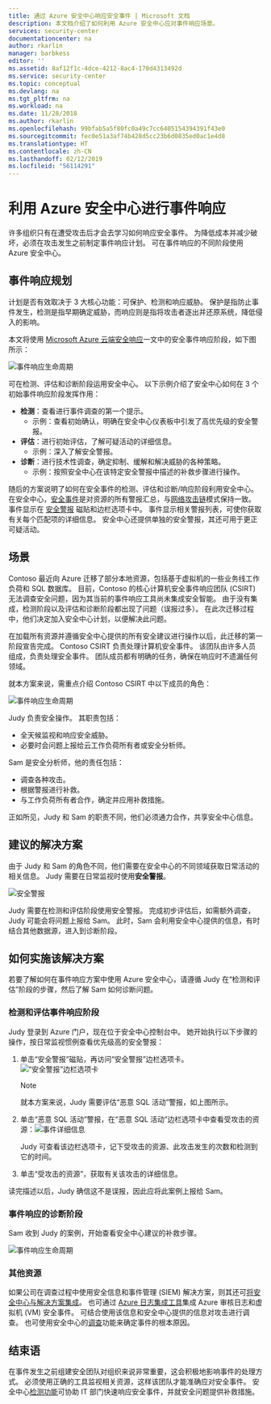 ```yaml
---
title: 通过 Azure 安全中心响应安全事件 | Microsoft 文档
description: 本文档介绍了如何利用 Azure 安全中心应对事件响应场景。
services: security-center
documentationcenter: na
author: rkarlin
manager: barbkess
editor: ''
ms.assetid: 8af12f1c-4dce-4212-8ac4-170d4313492d
ms.service: security-center
ms.topic: conceptual
ms.devlang: na
ms.tgt_pltfrm: na
ms.workload: na
ms.date: 11/28/2018
ms.author: rkarlin
ms.openlocfilehash: 99bfab5a5f80fc0a49c7cc6405154394391f43e0
ms.sourcegitcommit: fec0e51a3af74b428d5cc23b6d0835ed0ac1e4d8
ms.translationtype: HT
ms.contentlocale: zh-CN
ms.lasthandoff: 02/12/2019
ms.locfileid: "56114291"
---
```

# <a name="using-azure-security-center-for-an-incident-response"></a>利用 Azure 安全中心进行事件响应
许多组织只有在遭受攻击后才会去学习如何响应安全事件。 为降低成本并减少破坏，必须在攻击发生之前制定事件响应计划。 可在事件响应的不同阶段使用 Azure 安全中心。

## <a name="incident-response-planning"></a>事件响应规划
计划是否有效取决于 3 大核心功能：可保护、检测和响应威胁。 保护是指防止事件发生，检测是指早期确定威胁，而响应则是指将攻击者逐出并还原系统，降低侵入的影响。

本文将使用 [Microsoft Azure 云端安全响应](https://gallery.technet.microsoft.com/Azure-Security-Response-in-dd18c678)一文中的安全事件响应阶段，如下图所示：

![事件响应生命周期](./media/security-center-incident-response/security-center-incident-response-fig1.png)

可在检测、评估和诊断阶段运用安全中心。 以下示例介绍了安全中心如何在 3 个初始事件响应阶段发挥作用：

* **检测**：查看进行事件调查的第一个提示。
  * 示例：查看初始确认，明确在安全中心仪表板中引发了高优先级的安全警报。
* **评估**：进行初始评估，了解可疑活动的详细信息。
  * 示例：深入了解安全警报。
* **诊断**：进行技术性调查，确定抑制、缓解和解决威胁的各种策略。
  * 示例：按照安全中心在该特定安全警报中描述的补救步骤进行操作。

随后的方案说明了如何在安全事件的检测、评估和诊断/响应阶段利用安全中心。 在安全中心，[安全事件](security-center-incident.md)是对资源的所有警报汇总，与[网络攻击链](https://blogs.technet.microsoft.com/office365security/addressing-your-cxos-top-five-cloud-security-concerns/)模式保持一致。 事件显示在 [安全警报](security-center-managing-and-responding-alerts.md) 磁贴和边栏选项卡中。 事件显示相关警报列表，可使你获取有关每个匹配项的详细信息。 安全中心还提供单独的安全警报，其还可用于更正可疑活动。

## <a name="scenario"></a>场景
Contoso 最近向 Azure 迁移了部分本地资源，包括基于虚拟机的一些业务线工作负荷和 SQL 数据库。 目前，Contoso 的核心计算机安全事件响应团队 (CSIRT) 无法调查安全问题，因为其当前的事件响应工具尚未集成安全智能。 由于没有集成，检测阶段以及评估和诊断阶段都出现了问题（误报过多）。 在此次迁移过程中，他们决定加入安全中心计划，以便解决此问题。

在加载所有资源并遵循安全中心提供的所有安全建议进行操作以后，此迁移的第一阶段宣告完成。 Contoso CSIRT 负责处理计算机安全事件。 该团队由许多人员组成，负责处理安全事件。 团队成员都有明确的任务，确保在响应时不遗漏任何领域。

就本方案来说，需重点介绍 Contoso CSIRT 中以下成员的角色：

![事件响应生命周期](./media/security-center-incident-response/security-center-incident-response-fig2.png)

Judy 负责安全操作。 其职责包括：

* 全天候监视和响应安全威胁。
* 必要时会问题上报给云工作负荷所有者或安全分析师。

Sam 是安全分析师，他的责任包括：

* 调查各种攻击。
* 根据警报进行补救。
* 与工作负荷所有者合作，确定并应用补救措施。

正如所见，Judy 和 Sam 的职责不同，他们必须通力合作，共享安全中心信息。

## <a name="recommended-solution"></a>建议的解决方案
由于 Judy 和 Sam 的角色不同，他们需要在安全中心的不同领域获取日常活动的相关信息。 Judy 需要在日常监视时使用**安全警报**。

![安全警报](./media/security-center-incident-response/security-center-incident-response-fig3.png)

Judy 需要在检测和评估阶段使用安全警报。 完成初步评估后，如需额外调查，Judy 可能会将问题上报给 Sam。 此时，Sam 会利用安全中心提供的信息，有时结合其他数据源，进入到诊断阶段。

## <a name="how-to-implement-this-solution"></a>如何实施该解决方案
若要了解如何在事件响应方案中使用 Azure 安全中心，请遵循 Judy 在“检测和评估”阶段的步骤，然后了解 Sam 如何诊断问题。

### <a name="detect-and-assess-incident-response-stages"></a>检测和评估事件响应阶段
Judy 登录到 Azure 门户，现在位于安全中心控制台中。 她开始执行以下步骤的操作，按日常监视惯例查看优先级高的安全警报：

1. 单击“安全警报”磁贴，再访问“安全警报”边栏选项卡。
    ![“安全警报”边栏选项卡](./media/security-center-incident-response/security-center-incident-response-fig4.png)

   > [!NOTE]
   > 就本方案来说，Judy 需要评估“恶意 SQL 活动”警报，如上图所示。
   >
   >
2. 单击“恶意 SQL 活动”警报，在“恶意 SQL 活动”边栏选项卡中查看受攻击的资源：![事件详细信息](./media/security-center-incident-response/security-center-incident-response-fig5.png)

    Judy 可查看该边栏选项卡，记下受攻击的资源、此攻击发生的次数和检测到它的时间。
3. 单击“受攻击的资源”，获取有关该攻击的详细信息。

读完描述以后，Judy 确信这不是误报，因此应将此案例上报给 Sam。

### <a name="diagnose-incident-response-stage"></a>事件响应的诊断阶段
Sam 收到 Judy 的案例，开始查看安全中心建议的补救步骤。

![事件响应生命周期](./media/security-center-incident-response/security-center-incident-response-fig6.png)

### <a name="additional-resources"></a>其他资源
如果公司在调查过程中使用安全信息和事件管理 (SIEM) 解决方案，则其还可[将安全中心与解决方案集成](security-center-integrating-alerts-with-log-integration.md)。 也可通过 [Azure 日志集成工具](https://azure.microsoft.com/blog/introducing-hdinsight-integration-with-azure-log-analytics/)集成 Azure 审核日志和虚拟机 (VM) 安全事件。 可结合使用该信息和安全中心提供的信息对攻击进行调查。 也可使用安全中心的[调查](https://docs.microsoft.com/azure/security-center/security-center-investigation)功能来确定事件的根本原因。

## <a name="conclusion"></a>结束语
在事件发生之前组建安全团队对组织来说非常重要，这会积极地影响事件的处理方式。 必须使用正确的工具监视相关资源，这样该团队才能准确应对安全事件。 安全中心[检测功能](security-center-detection-capabilities.md)可协助 IT 部门快速响应安全事件，并就安全问题提供补救措施。
